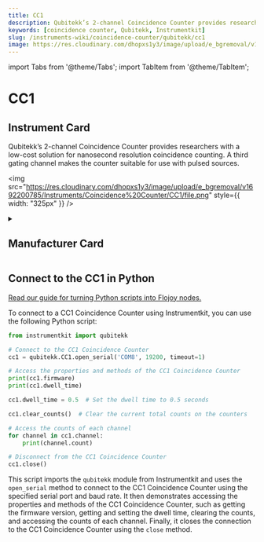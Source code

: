 ```yaml
---
title: CC1
description: Qubitekk’s 2-channel Coincidence Counter provides researchers with a low-cost solution for nanosecond resolution coincidence counting. A third gating channel makes the counter suitable for use with pulsed sources.
keywords: [coincidence counter, Qubitekk, Instrumentkit]
slug: /instruments-wiki/coincidence-counter/qubitekk/cc1
image: https://res.cloudinary.com/dhopxs1y3/image/upload/e_bgremoval/v1692200785/Instruments/Coincidence%20Counter/CC1/file.png
---
```


import Tabs from '@theme/Tabs';
import TabItem from '@theme/TabItem';

# CC1

## Instrument Card

<div className="flex">

<div>

Qubitekk’s 2-channel Coincidence Counter provides researchers with a low-cost solution for nanosecond resolution coincidence counting. A third gating channel makes the counter suitable for use with pulsed sources.

</div>

<img src="https://res.cloudinary.com/dhopxs1y3/image/upload/e_bgremoval/v1692200785/Instruments/Coincidence%20Counter/CC1/file.png" style={{ width: "325px" }} />

</div>

<details>
<summary><h2>Manufacturer Card</h2></summary>

<img src="https://res.cloudinary.com/dhopxs1y3/image/upload/e_bgremoval/v1692125997/Instruments/Vendor%20Logos/Qubitekk.png" style={{ width: "100%", objectFit: "cover" }} />

Qubitekk provides reliable products for generating, preparing, distributing, detecting, correlating and storing photonic qubits. The hardware that is needed to strengthen American leadership in quantum computing, communications, and sensing solutions is being developed and manufactured in San Diego County, CA. <a href="https://qubitekk.com/">Website</a>.

<ul>
  <li>Headquarters: Vista, California, United States</li>
  <li>Yearly Revenue (millions, USD): 5.0</li>
</ul>
</details>

## Connect to the CC1 in Python

[Read our guide for turning Python scripts into Flojoy nodes.](https://docs.flojoy.ai/custom-nodes/creating-custom-node/)


<Tabs>
<TabItem value="Instrumentkit" label="Instrumentkit">

To connect to a CC1 Coincidence Counter using Instrumentkit, you can use the following Python script:

```python
from instrumentkit import qubitekk

# Connect to the CC1 Coincidence Counter
cc1 = qubitekk.CC1.open_serial('COM8', 19200, timeout=1)

# Access the properties and methods of the CC1 Coincidence Counter
print(cc1.firmware)
print(cc1.dwell_time)

cc1.dwell_time = 0.5  # Set the dwell time to 0.5 seconds

cc1.clear_counts()  # Clear the current total counts on the counters

# Access the counts of each channel
for channel in cc1.channel:
    print(channel.count)

# Disconnect from the CC1 Coincidence Counter
cc1.close()
```

This script imports the `qubitekk` module from Instrumentkit and uses the `open_serial` method to connect to the CC1 Coincidence Counter using the specified serial port and baud rate. It then demonstrates accessing the properties and methods of the CC1 Coincidence Counter, such as getting the firmware version, getting and setting the dwell time, clearing the counts, and accessing the counts of each channel. Finally, it closes the connection to the CC1 Coincidence Counter using the `close` method.

</TabItem>
</Tabs>